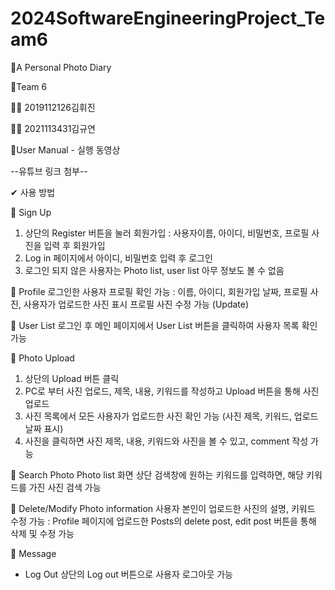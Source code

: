 # 2024SoftwareEngineeringProject_Team6

📍A Personal Photo Diary

👫Team 6


🙋‍♂ 2019112126김휘진


🙋‍♀ 2021113431김규연

🔗User Manual - 실행 동영상


--유튜브 링크 첨부--


✔ 사용 방법


📌 Sign Up
1. 상단의 Register 버튼을 눌러 회원가입 : 사용자이름, 아이디, 비밀번호, 프로필 사진을 입력 후 회원가입
2. Log in 페이지에서 아이디, 비밀번호 입력 후 로그인
3. 로그인 되지 않은 사용자는 Photo list, user list 아무 정보도 볼 수 없음
   
    
📌 Profile
로그인한 사용자 프로필 확인 가능 : 이름, 아이디, 회원가입 날짜, 프로필 사진, 사용자가 업로드한 사진 표시
프로필 사진 수정 가능 (Update)


📌 User List
로그인 후 메인 페이지에서 User List 버튼을 클릭하여 사용자 목록 확인 가능


📌 Photo Upload
1. 상단의 Upload 버튼 클릭
2. PC로 부터 사진 업로드, 제목, 내용, 키워드를 작성하고 Upload 버튼을 통해 사진 업로드
3. 사진 목록에서 모든 사용자가 업로드한 사진 확인 가능 (사진 제목, 키워드, 업로드 날짜 표시)
4. 사진을 클릭하면 사진 제목, 내용, 키워드와 사진을 볼 수 있고, comment 작성 가능


📌 Search Photo
Photo list 화면 상단 검색창에 원하는 키워드를 입력하면, 해당 키워드를 가진 사진 검색 가능


📌 Delete/Modify Photo information
사용자 본인이 업로드한 사진의 설명, 키워드 수정 가능 : Profile 페이지에 업로드한 Posts의 delete post, edit post 버튼을 통해 삭제 및 수정 가능


📌 Message

- Log Out
상단의 Log out 버튼으로 사용자 로그아웃 가능
